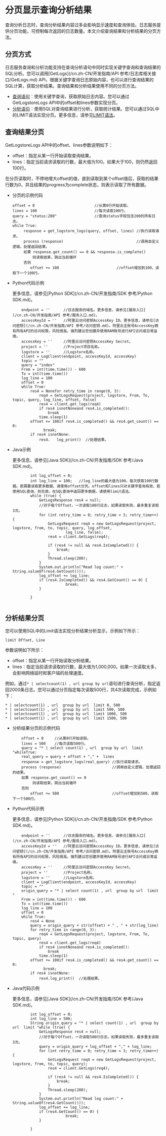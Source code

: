 # 分页显示查询分析结果

查询分析日志时，查询分析结果内容过多会影响显示速度和查询体验。日志服务提供分页功能，可控制每次返回的日志数量。本文介绍查询结果和分析结果的分页方法。

## 分页方式

日志服务查询和分析功能支持在查询分析语句中同时实现关键字查询和查询结果的SQL分析。您可以调用[GetLogs](/cn.zh-CN/开发指南/API 参考/日志库相关接口/GetLogs.md) API，根据关键字查询日志原始内容，也可以进行查询结果的SQL计算，获取分析结果。查询结果和分析结果使用不同的分页方法。

-   [查询语句](/cn.zh-CN/查询与分析/查询语法与功能/查询语法.md)：使用关键字查询，获取原始日志内容。您可以通过GetLogstoreLogs API中的offset和lines参数实现分页。
-   [分析语句](/cn.zh-CN/查询与分析/分析简介.md)：使用SQL对查询结果进行分析，获取统计结果。您可以通过SQL中的LIMIT语法实现分页。更多信息，请参见[LIMIT语法](/cn.zh-CN/查询与分析/SQL分析语法与功能/LIMIT语法.md)。

## 查询结果分页

GetLogstoreLogs API中的offset、lines参数说明如下：

-   offset：指定从某一行开始读取查询结果。
-   lines：指定当前请求读取的行数，最大值为100。如果大于100，则仍然返回100行。

在分页读取时，不停地增大offset的值，直到读取到某个offset值后，获取的结果行数为0，并且结果的progress为complete状态，则表示读取了所有数据。

-   分页的示例代码

    ```
    offset = 0                           //从第0行开始读取。
    lines = 100                          //每次读取100行。
    query = "status:200"                 //查询status字段包含200的所有日志。
    while True:
         response = get_logstore_logs(query, offset, lines) //执行读取请求。
         process (response)                                 //调用自定义逻辑，处理返回结果。
         如果 response.get_count() == 0 && response.is_complete()   
             则读取结束，跳出当前循环
         否则
            offset += 100                          //offset增加到100，读取下一个100行。
    ```

-   Python代码示例

    更多信息，请参见[Python SDK](/cn.zh-CN/开发指南/SDK 参考/Python SDK.md)。

    ```
        endpoint = ''      //日志服务的域名。更多信息，请参见[服务入口](/cn.zh-CN/开发指南/API 参考/服务入口.md)。
        accessKeyId = ''   //阿里云访问密钥AccessKey ID。更多信息，请参见[访问密钥](/cn.zh-CN/开发指南/API 参考/访问密钥.md)。阿里云主账号AccessKey拥有所有API的访问权限，风险很高。强烈建议您创建并使用RAM账号进行API访问或日常运维。
        accessKey = ''     //阿里云访问密钥AccessKey Secret。
        project = ''       //Project项目名称。
        logstore = ''      //Logstore名称。
        client = LogClient(endpoint, accessKeyId, accessKey)
        topic = ""
        query = "index"
        From = int(time.time()) - 600
        To = int(time.time())
        log_line = 100
        offset = 0
        while True:
            res4 = Nonefor retry_time in range(0, 3):
                req4 = GetLogsRequest(project, logstore, From, To, topic, query, log_line, offset, False)
                res4 = client.get_logs(req4)
                if res4 isnotNoneand res4.is_completed():
                    break
                time.sleep(1)
            offset += 100if res4.is_completed() && res4.get_count() == 0:
                  break;
            if res4 isnotNone:
                res4.   log_print()  //处理结果。
    ```

-   Java示例

    更多信息，请参见[Java SDK](/cn.zh-CN/开发指南/SDK 参考/Java SDK.md)。

    ```
            int log_offset = 0;
            int log_line = 100;   //log_line的最大值为100，每次获取100行数据。若需要读取更多数据，请使用offset分页。offset和lines只对关键字查询有效，若使用SQL查询，则无效。在SQL查询中返回更多数据，请使用limit语法。
            while (true) {
                GetLogsResponse res4 = null;
                //对于每个Offset，一次读取100行日志，如果读取失败，最多重复读取3次。
                for (int retry_time = 0; retry_time < 3; retry_time++) {
                    GetLogsRequest req4 = new GetLogsRequest(project, logstore, from, to, topic, query, log_offset,
                            log_line, false);
                    res4 = client.GetLogs(req4);
    
                    if (res4 != null && res4.IsCompleted()) {
                        break;
                    }
                    Thread.sleep(200);
                }
                System.out.println("Read log count:" + String.valueOf(res4.GetCount()));
                log_offset += log_line;
                if (res4.IsCompleted() && res4.GetCount() == 0) {
                            break;
                }
    
            }
                        
    ```


## 分析结果分页

您可以使用SQL中的Limit语法实现分析结果分析显示，示例如下所示：

```
limit Offset, Line
```

参数说明如下所示：

-   offset：指定从某一行开始读取分析结果。
-   lines：指定当前请求读取的行数，最大值为1,000,000。如果一次读取太多，会影响网络延时和客户端的处理速度。

例如，通过`* | selectcount(1) , url group by url`语句进行查询分析，指定返回2000条日志。您可以通过分页指定每次读取500行，共4次读取完成，示例如下：

```
* | selectcount(1) , url  group by url  limit 0, 500
* | selectcount(1) , url  group by url  limit 500, 500
* | selectcount(1) , url  group by url  limit 1000, 500
* | selectcount(1) , url  group by url  limit 1500, 500
```

-   分析结果分页的示例代码

    ```
        offset = 0     //从第0行开始读取。
        lines = 500    //每次读取500行。
        query = "* | select count(1) , url  group by url  limit "whileTrue:
        real_query = query + offset + "," +  lines
        response = get_logstore_logs(real_query) //执行读取请求。
        process (response)                       //调用自定义逻辑，处理返回的结果。
        如果 response.get_count() == 0   
             则读取结束，跳出当前循环
        否则
            offset += 500                        //offset增加到500，读取下一个500行。
    ```

-   Python代码示例

    更多信息，请参见[Python SDK](/cn.zh-CN/开发指南/SDK 参考/Python SDK.md)。

    ```
        endpoint = ''      //日志服务的域名。更多信息，请参见[服务入口](/cn.zh-CN/开发指南/API 参考/服务入口.md)。 
        accessKeyId = ''   //阿里云访问密钥AccessKey ID。更多信息，请参见[访问密钥](/cn.zh-CN/开发指南/API 参考/访问密钥.md)。阿里云主账号AccessKey拥有所有API的访问权限，风险很高。强烈建议您创建并使用RAM账号进行API访问或日常运维。
        accessKey = ''     //阿里云访问密钥AccessKey Secret。
        project = ''       //Project名称。
        logstore = ''      //Logstore名称。
        client = LogClient(endpoint, accessKeyId, accessKey)
        topic = ""
        origin_query = "* | select count(1) , url  group by url  limit "
        From = int(time.time()) - 600
        To = int(time.time())
        log_line = 100
        offset = 0
        while True:
            res4 = None
            query = origin_query + str(offset) + " , " + str(log_line)
            for retry_time in range(0, 3):
                req4 = GetLogsRequest(project, logstore, From, To, topic, query)
                res4 = client.get_logs(req4)
                if res4 isnotNoneand res4.is_completed():
                    break
                time.sleep(1)
            offset += 100if res4.is_completed() && res4.get_count() == 0:
                  break;
            if res4 isnotNone:
                res4.log_print()  //处理结果。
    ```

-   Java代码示例

    更多信息，请参见[Java SDK](/cn.zh-CN/开发指南/SDK 参考/Java SDK.md)。

    ```
            int log_offset = 0;
            int log_line = 500;
            String origin_query = "* | select count(1) , url  group by url  limit "while (true) {
                GetLogsResponse res4 = null;
                //对于每个Offset，一次读取500行日志。如果读取失败，最多重复读取3次。
                query = origin_query + log_offset + "," + log_line;
                for (int retry_time = 0; retry_time < 3; retry_time++) {
                    GetLogsRequest req4 = new GetLogsRequest(project, logstore, from, to, topic, query);
                    res4 = client.GetLogs(req4);
    
                    if (res4 != null && res4.IsCompleted()) {
                        break;
                    }
                    Thread.sleep(200);
                }
                System.out.println("Read log count:" + String.valueOf(res4.GetCount()));
                log_offset += log_line;
                if (res4.GetCount() == 0) {
                            break;
                }
    
            }
    ```


